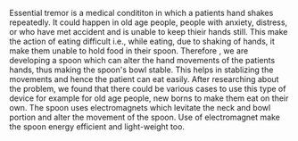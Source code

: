 Essential tremor is a medical condititon in which a patients hand shakes repeatedly. It could happen in old age people, people with anxiety, distress, or who have met accident and is unable to keep thieir hands still. This make the action of eating difficult i.e., while eating, due to shaking of hands, it make them unable to hold food in their spoon. Therefore , we are developing a spoon which can alter the hand movements of the patients hands, thus making the spoon's bowl stable. This helps in stablizing the movements and hence the patient can eat easily. After researching about the problem, we found that there could be various cases to use this type of device for example for old age people, new borns to make them eat on their own. The spoon uses electromagnets which levitate the neck and bowl portion and alter the movement of the spoon. Use of electromagnet make the spoon energy efficient and light-weight too.
